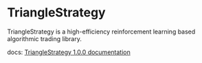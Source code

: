 # TriangleStrategy
TriangleStrategy is a high-efficiency reinforcement learning based algorithmic trading library.

docs: [TriangleStrategy 1.0.0 documentation](https://trianglestrategy.readthedocs.io/en/latest/)
